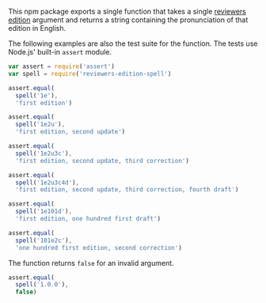 This npm package exports a single function that takes a single
[reviewers edition][reved] argument and returns a string containing the
pronunciation of that edition in English.

[reved]: https://npmjs.com/packages/reviewers-edition-parse

The following examples are also the test suite for the function. The
tests use Node.js' built-in `assert` module.

```javascript
var assert = require('assert')
var spell = require('reviewers-edition-spell')

assert.equal(
  spell('1e'),
  'first edition')

assert.equal(
  spell('1e2u'),
  'first edition, second update')

assert.equal(
  spell('1e2u3c'),
  'first edition, second update, third correction')

assert.equal(
  spell('1e2u3c4d'),
  'first edition, second update, third correction, fourth draft')

assert.equal(
  spell('1e101d'),
  'first edition, one hundred first draft')

assert.equal(
  spell('101e2c'),
  'one hundred first edition, second correction')
```

The function returns `false` for an invalid argument.

```javascript
assert.equal(
  spell('1.0.0'),
  false)
```
